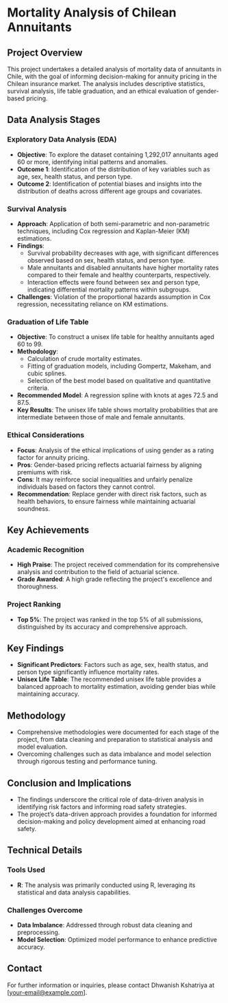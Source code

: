 # Mortality Analysis of Chilean Annuitants

## Project Overview
This project undertakes a detailed analysis of mortality data of annuitants in Chile, with the goal of informing decision-making for annuity pricing in the Chilean insurance market. The analysis includes descriptive statistics, survival analysis, life table graduation, and an ethical evaluation of gender-based pricing.

## Data Analysis Stages

### Exploratory Data Analysis (EDA)
- **Objective**: To explore the dataset containing 1,292,017 annuitants aged 60 or more, identifying initial patterns and anomalies.
- **Outcome 1**: Identification of the distribution of key variables such as age, sex, health status, and person type.
- **Outcome 2**: Identification of potential biases and insights into the distribution of deaths across different age groups and covariates.

### Survival Analysis
- **Approach**: Application of both semi-parametric and non-parametric techniques, including Cox regression and Kaplan-Meier (KM) estimations.
- **Findings**:
  - Survival probability decreases with age, with significant differences observed based on sex, health status, and person type.
  - Male annuitants and disabled annuitants have higher mortality rates compared to their female and healthy counterparts, respectively.
  - Interaction effects were found between sex and person type, indicating differential mortality patterns within subgroups.
- **Challenges**: Violation of the proportional hazards assumption in Cox regression, necessitating reliance on KM estimations.

### Graduation of Life Table
- **Objective**: To construct a unisex life table for healthy annuitants aged 60 to 99.
- **Methodology**:
  - Calculation of crude mortality estimates.
  - Fitting of graduation models, including Gompertz, Makeham, and cubic splines.
  - Selection of the best model based on qualitative and quantitative criteria.
- **Recommended Model**: A regression spline with knots at ages 72.5 and 87.5.
- **Key Results**: The unisex life table shows mortality probabilities that are intermediate between those of male and female annuitants.

### Ethical Considerations
- **Focus**: Analysis of the ethical implications of using gender as a rating factor for annuity pricing.
- **Pros**: Gender-based pricing reflects actuarial fairness by aligning premiums with risk.
- **Cons**: It may reinforce social inequalities and unfairly penalize individuals based on factors they cannot control.
- **Recommendation**: Replace gender with direct risk factors, such as health behaviors, to ensure fairness while maintaining actuarial soundness.

## Key Achievements

### Academic Recognition
- **High Praise**: The project received commendation for its comprehensive analysis and contribution to the field of actuarial science.
- **Grade Awarded**: A high grade reflecting the project's excellence and thoroughness.

### Project Ranking
- **Top 5%**: The project was ranked in the top 5% of all submissions, distinguished by its accuracy and comprehensive approach.

## Key Findings
- **Significant Predictors**: Factors such as age, sex, health status, and person type significantly influence mortality rates.
- **Unisex Life Table**: The recommended unisex life table provides a balanced approach to mortality estimation, avoiding gender bias while maintaining accuracy.

## Methodology
- Comprehensive methodologies were documented for each stage of the project, from data cleaning and preparation to statistical analysis and model evaluation.
- Overcoming challenges such as data imbalance and model selection through rigorous testing and performance tuning.

## Conclusion and Implications
- The findings underscore the critical role of data-driven analysis in identifying risk factors and informing road safety strategies.
- The project’s data-driven approach provides a foundation for informed decision-making and policy development aimed at enhancing road safety.

## Technical Details

### Tools Used
- **R**: The analysis was primarily conducted using R, leveraging its statistical and data analysis capabilities.

### Challenges Overcome
- **Data Imbalance**: Addressed through robust data cleaning and preprocessing.
- **Model Selection**: Optimized model performance to enhance predictive accuracy.

## Contact
For further information or inquiries, please contact Dhwanish Kshatriya at [your-email@example.com].
